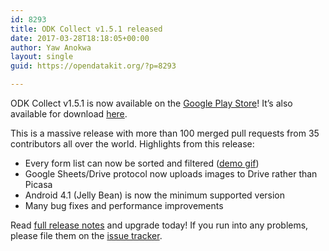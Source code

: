```yaml
---
id: 8293
title: ODK Collect v1.5.1 released
date: 2017-03-28T18:18:05+00:00
author: Yaw Anokwa
layout: single
guid: https://opendatakit.org/?p=8293

---
```

ODK Collect v1.5.1 is now available on the [Google Play Store](https://play.google.com/store/apps/details?id=org.odk.collect.android)! It’s also available for download [here](https://github.com/opendatakit/collect/releases).

This is a massive release with more than 100 merged pull requests from 35 contributors all over the world. Highlights from this release:

  * Every form list can now be sorted and filtered ([demo gif](http://i.imgur.com/KOYA5Sj.gifv))
  * Google Sheets/Drive protocol now uploads images to Drive rather than Picasa
  * Android 4.1 (Jelly Bean) is now the minimum supported version
  * Many bug fixes and performance improvements

Read [full release notes](https://github.com/opendatakit/collect/releases) and upgrade today! If you run into any problems, please file them on the [issue tracker](https://github.com/opendatakit/collect/issues).
